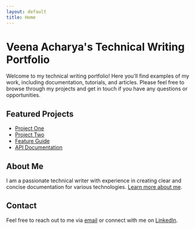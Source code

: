 ```yaml
---
layout: default
title: Home
---
```


# Veena Acharya's Technical Writing Portfolio

Welcome to my technical writing portfolio! Here you'll find examples of my work, including documentation, tutorials, and articles. Please feel free to browse through my projects and get in touch if you have any questions or opportunities.

## Featured Projects

- [Project One](projects/project-one.md)
- [Project Two](projects/project-two.md)
- [Feature Guide](projects/jira-feature-guide.md)
- [API Documentation](projects/api-documentation-sample.md)

## About Me

I am a passionate technical writer with experience in creating clear and concise documentation for various technologies. [Learn more about me](about.md).

## Contact

Feel free to reach out to me via [email](mailto:acharya.veena14@gmail.com) or connect with me on [LinkedIn](https://www.linkedin.com/in/veenaacharya/).
